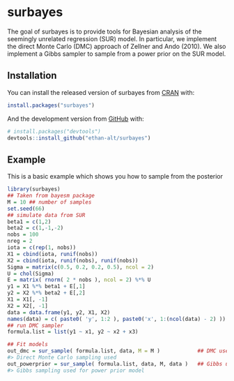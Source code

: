 
<!-- README.md is generated from README.Rmd. Please edit that file -->

# surbayes

<!-- badges: start -->

<!-- badges: end -->

The goal of surbayes is to provide tools for Bayesian analysis of the
seemingly unrelated regression (SUR) model. In particular, we implement
the direct Monte Carlo (DMC) approach of Zellner and Ando (2010). We
also implement a Gibbs sampler to sample from a power prior on the SUR
model.

## Installation

You can install the released version of surbayes from
[CRAN](https://CRAN.R-project.org) with:

``` r
install.packages("surbayes")
```

And the development version from [GitHub](https://github.com/) with:

``` r
# install.packages("devtools")
devtools::install_github("ethan-alt/surbayes")
```

## Example

This is a basic example which shows you how to sample from the posterior

``` r
library(surbayes)
## Taken from bayesm package
M = 10 ## number of samples
set.seed(66)
## simulate data from SUR
beta1 = c(1,2)
beta2 = c(1,-1,-2)
nobs = 100
nreg = 2
iota = c(rep(1, nobs))
X1 = cbind(iota, runif(nobs))
X2 = cbind(iota, runif(nobs), runif(nobs))
Sigma = matrix(c(0.5, 0.2, 0.2, 0.5), ncol = 2)
U = chol(Sigma)
E = matrix( rnorm( 2 * nobs ), ncol = 2) %*% U
y1 = X1 %*% beta1 + E[,1]
y2 = X2 %*% beta2 + E[,2]
X1 = X1[, -1]
X2 = X2[, -1]
data = data.frame(y1, y2, X1, X2)
names(data) = c( paste0( 'y', 1:2 ), paste0('x', 1:(ncol(data) - 2) ))
## run DMC sampler
formula.list = list(y1 ~ x1, y2 ~ x2 + x3)

## Fit models
out_dmc = sur_sample( formula.list, data, M = M )            ## DMC used
#> Direct Monte Carlo sampling used
out_powerprior = sur_sample( formula.list, data, M, data )   ## Gibbs used
#> Gibbs sampling used for power prior model
```
